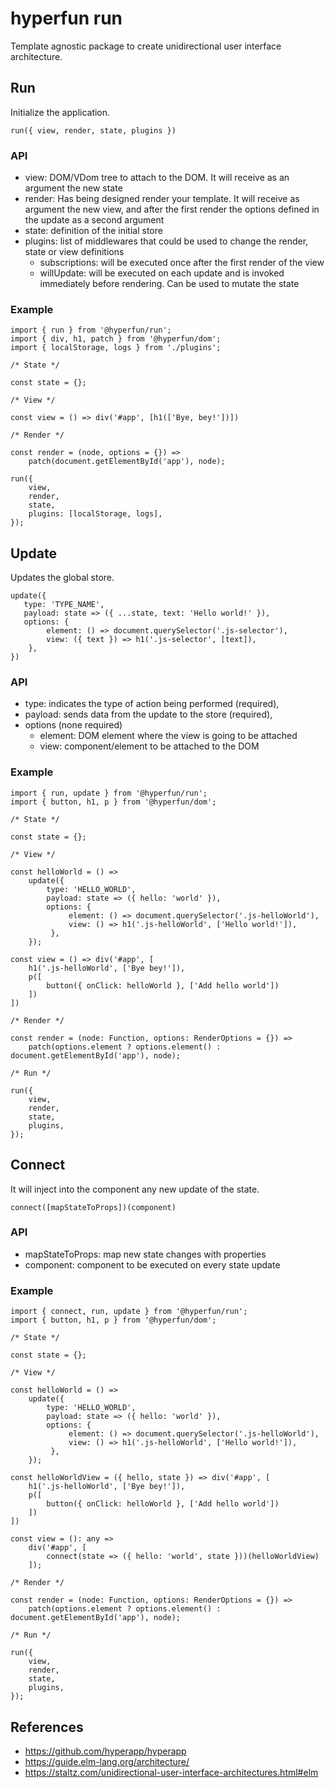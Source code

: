 # hyperfun run

Template agnostic package to create unidirectional user interface architecture.

## Run

Initialize the application.

```run({ view, render, state, plugins })```

### API

- view: DOM/VDom tree to attach to the DOM. It will receive as an argument the new state
- render: Has being designed render your template. It will receive as argument the new view, and after the first render the options defined in the update as a second argument
- state: definition of the initial store
- plugins: list of middlewares that could be used to change the render, state or view definitions
    - subscriptions: will be executed once after the first render of the view
    - willUpdate: will be executed on each update and is invoked immediately before rendering. Can be used to mutate the state

### Example

```
import { run } from '@hyperfun/run';
import { div, h1, patch } from '@hyperfun/dom';
import { localStorage, logs } from './plugins';

/* State */

const state = {};

/* View */

const view = () => div('#app', [h1(['Bye, bey!'])])

/* Render */

const render = (node, options = {}) =>
    patch(document.getElementById('app'), node);

run({
    view,
    render,
    state,
    plugins: [localStorage, logs],
});
```

## Update

Updates the global store.

```
update({
   type: 'TYPE_NAME',
   payload: state => ({ ...state, text: 'Hello world!' }),
   options: {
        element: () => document.querySelector('.js-selector'),
        view: ({ text }) => h1('.js-selector', [text]),
    },
})
```

### API

- type: indicates the type of action being performed (required),
- payload: sends data from the update to the store (required),
- options (none required)
    - element: DOM element where the view is going to be attached
    - view: component/element to be attached to the DOM

### Example

```
import { run, update } from '@hyperfun/run';
import { button, h1, p } from '@hyperfun/dom';

/* State */

const state = {};

/* View */

const helloWorld = () =>
    update({
        type: 'HELLO_WORLD',
        payload: state => ({ hello: 'world' }),
        options: {
             element: () => document.querySelector('.js-helloWorld'),
             view: () => h1('.js-helloWorld', ['Hello world!']),
         },
    });

const view = () => div('#app', [
    h1('.js-helloWorld', ['Bye bey!']),
    p([
        button({ onClick: helloWorld }, ['Add hello world'])
    ])
])

/* Render */

const render = (node: Function, options: RenderOptions = {}) =>
    patch(options.element ? options.element() : document.getElementById('app'), node);

/* Run */

run({
    view,
    render,
    state,
    plugins,
});
```

## Connect

It will inject into the component any new update of the state.

```
connect([mapStateToProps])(component)
```

### API

- mapStateToProps: map new state changes with properties
- component: component to be executed on every state update

### Example 

```
import { connect, run, update } from '@hyperfun/run';
import { button, h1, p } from '@hyperfun/dom';

/* State */

const state = {};

/* View */

const helloWorld = () =>
    update({
        type: 'HELLO_WORLD',
        payload: state => ({ hello: 'world' }),
        options: {
             element: () => document.querySelector('.js-helloWorld'),
             view: () => h1('.js-helloWorld', ['Hello world!']),
         },
    });

const helloWorldView = ({ hello, state }) => div('#app', [
    h1('.js-helloWorld', ['Bye bey!']),
    p([
        button({ onClick: helloWorld }, ['Add hello world'])
    ])
])

const view = (): any =>
    div('#app', [
        connect(state => ({ hello: 'world', state }))(helloWorldView)
    ]);

/* Render */

const render = (node: Function, options: RenderOptions = {}) =>
    patch(options.element ? options.element() : document.getElementById('app'), node);

/* Run */

run({
    view,
    render,
    state,
    plugins,
});
```

## References

- https://github.com/hyperapp/hyperapp
- https://guide.elm-lang.org/architecture/
- https://staltz.com/unidirectional-user-interface-architectures.html#elm

